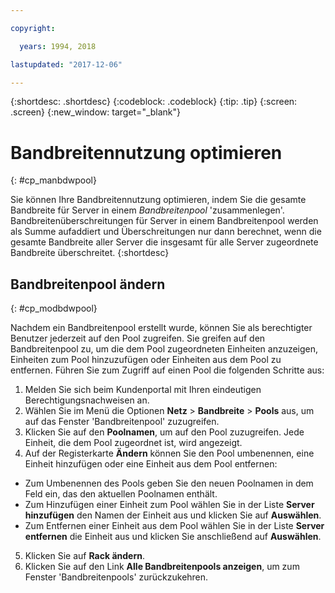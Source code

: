```yaml
---

copyright:

  years: 1994, 2018

lastupdated: "2017-12-06"

---
```


{:shortdesc: .shortdesc}
{:codeblock: .codeblock}
{:tip: .tip}
{:screen: .screen}
{:new_window: target="_blank"}


# Bandbreitennutzung optimieren
{: #cp_manbdwpool}

Sie können Ihre Bandbreitennutzung optimieren, indem Sie die gesamte Bandbreite für Server in einem *Bandbreitenpool* 'zusammenlegen'. Bandbreitenüberschreitungen für Server in einem Bandbreitenpool werden als Summe aufaddiert und Überschreitungen nur dann berechnet, wenn die gesamte Bandbreite aller Server die insgesamt für alle Server zugeordnete Bandbreite überschreitet.
{:shortdesc}

## Bandbreitenpool ändern
{: #cp_modbdwpool}

Nachdem ein Bandbreitenpool erstellt wurde, können Sie als berechtigter Benutzer jederzeit auf den Pool zugreifen. Sie greifen auf den Bandbreitenpool zu, um die dem Pool zugeordneten Einheiten anzuzeigen, Einheiten zum Pool hinzuzufügen oder Einheiten aus dem Pool zu entfernen. Führen Sie zum Zugriff auf einen Pool die folgenden Schritte aus:

1. Melden Sie sich beim Kundenportal mit Ihren eindeutigen Berechtigungsnachweisen an.
2. Wählen Sie im Menü die Optionen **Netz** > **Bandbreite** > **Pools** aus, um auf das Fenster 'Bandbreitenpool' zuzugreifen.
3. Klicken Sie auf den **Poolnamen**, um auf den Pool zuzugreifen. Jede Einheit, die dem Pool zugeordnet ist, wird angezeigt.
4. Auf der Registerkarte **Ändern** können Sie den Pool umbenennen, eine Einheit hinzufügen oder eine Einheit aus dem Pool entfernen:
  * Zum Umbenennen des Pools geben Sie den neuen Poolnamen in dem Feld ein, das den aktuellen Poolnamen enthält.
  * Zum Hinzufügen einer Einheit zum Pool wählen Sie in der Liste **Server hinzufügen** den Namen der Einheit aus und klicken Sie auf **Auswählen**.
  * Zum Entfernen einer Einheit aus dem Pool wählen Sie in der Liste **Server entfernen** die Einheit aus und klicken Sie anschließend auf **Auswählen**.
5. Klicken Sie auf **Rack ändern**.
6. Klicken Sie auf den Link **Alle Bandbreitenpools anzeigen**, um zum Fenster 'Bandbreitenpools' zurückzukehren.
